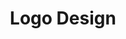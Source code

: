 ---
layout: project
order: 8
title: Logo Design
permalink: /logo-design/
project_image: projects/project-logo-design
hero_alt: logo design by dave mullen jnr
category: work
tags:
  - tag: Branding
  - tag: Graphic Design
description:
  - paragraph: A selection of logo designs, symbols, and lettering.
images:
  - image_path: logo-design/geometry-club-logo
    image_alt: Geometry Club Logo
    caption: <a class="link-caption" href="https://geometryclub.org/">Geometry Club</a>

  - image_path: logo-design/hoodiehut-logo
    image_alt: HoodieHut Logo
    caption: <a class="link-caption" href="https://www.hoodiehut.co.uk/">HoodieHut</a>

  - image_path: logo-design/social-sheffield-logo
    image_alt: Social Sheffield Logo
    caption: <a class="link-caption" href="http://www.socialsheffield.net/magazine/">Social Sheffield</a>

  - image_path: logo-design/in-still-motion-photography-logo
    image_alt: In Still Motion Photography Logo
    caption: <a class="link-caption" href="https://www.instillmotion.co/">In Still Motion Photography</a>

  - image_path: logo-design/alvarez-kings-logo-design
    image_alt: Alvarez Kings Logo
    caption: <a class="link-caption" href="https://www.alvarezkings.com/">Alvarez Kings</a>

  - image_path: logo-design/made-by-maria-logo
    image_alt: Made by Maria Logo
    caption: <a class="link-caption" href="https://instagram.com/allmadebymaria">Made by Maria</a>

  - image_path: logo-design/brooklyn-new-york-logo
    image_alt: Brooklyn Logo
    caption: Brooklyn, New York

  - image_path: logo-design/tame-impala-logo
    image_alt: Tame Impala Logo
    caption: Tame Impala

  - image_path: logo-design/torso-clothing-logo
    image_alt: Torso Clothing Logo
    caption: <a class="link-caption" href="https://torsoclothing.co.uk">Torso</a>

  - image_path: logo-design/peaks-collective-logo
    image_alt: Peaks Collective Logo
    caption: <a class="link-caption" href="https://peakscollective.co.uk">Peaks Collective</a>

  - image_path: logo-design/peeps-app-logo
    image_alt: Peeps App Logo
    caption: Peeps

  - image_path: logo-design/beach-fossils-logo
    image_alt: Beach Fossils Logo
    caption: Beach Fossils

  - image_path: logo-design/the-beaus-logo
    image_alt: The Beaus Logo
    caption: The Beaus

---